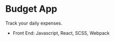 <h1>Budget App</h1>

Track your daily expenses.

<ul>
<li>Front End: Javascript, React, SCSS, Webpack</li>
</ul>
